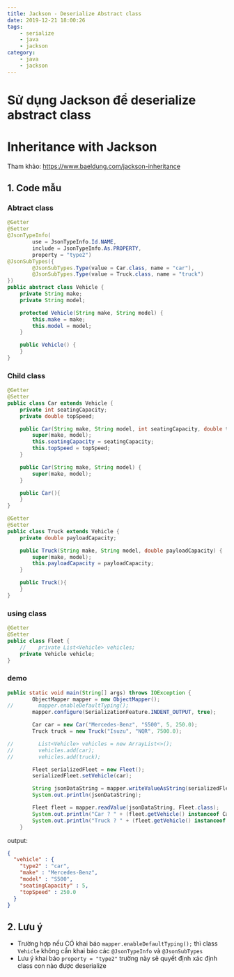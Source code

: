 ```yaml
---
title: Jackson - Deserialize Abstract class
date: 2019-12-21 18:00:26
tags:
    - serialize
    - java
    - jackson
category: 
    - java
    - jackson
---
```


# Sử dụng Jackson để deserialize abstract class 
# Inheritance with Jackson
Tham khảo: https://www.baeldung.com/jackson-inheritance

## 1. Code mẫu
### Abtract class

```java
@Getter
@Setter
@JsonTypeInfo(
        use = JsonTypeInfo.Id.NAME,
        include = JsonTypeInfo.As.PROPERTY,
        property = "type2")
@JsonSubTypes({
        @JsonSubTypes.Type(value = Car.class, name = "car"),
        @JsonSubTypes.Type(value = Truck.class, name = "truck")
})
public abstract class Vehicle {
    private String make;
    private String model;

    protected Vehicle(String make, String model) {
        this.make = make;
        this.model = model;
    }

    public Vehicle() {
    }
}
```

### Child class

```java
@Getter
@Setter
public class Car extends Vehicle {
    private int seatingCapacity;
    private double topSpeed;

    public Car(String make, String model, int seatingCapacity, double topSpeed) {
        super(make, model);
        this.seatingCapacity = seatingCapacity;
        this.topSpeed = topSpeed;
    }

    public Car(String make, String model) {
        super(make, model);
    }

    public Car(){
    }
}
```

```java
@Getter
@Setter
public class Truck extends Vehicle {
    private double payloadCapacity;

    public Truck(String make, String model, double payloadCapacity) {
        super(make, model);
        this.payloadCapacity = payloadCapacity;
    }

    public Truck(){
    }
}
```
### using class

```java
@Getter
@Setter
public class Fleet {
    //    private List<Vehicle> vehicles;
    private Vehicle vehicle;
}
```
### demo

```java
public static void main(String[] args) throws IOException {
        ObjectMapper mapper = new ObjectMapper();
//        mapper.enableDefaultTyping();
        mapper.configure(SerializationFeature.INDENT_OUTPUT, true);

        Car car = new Car("Mercedes-Benz", "S500", 5, 250.0);
        Truck truck = new Truck("Isuzu", "NQR", 7500.0);

//        List<Vehicle> vehicles = new ArrayList<>();
//        vehicles.add(car);
//        vehicles.add(truck);

        Fleet serializedFleet = new Fleet();
        serializedFleet.setVehicle(car);

        String jsonDataString = mapper.writeValueAsString(serializedFleet);
        System.out.println(jsonDataString);

        Fleet fleet = mapper.readValue(jsonDataString, Fleet.class);
        System.out.println("Car ? " + (fleet.getVehicle() instanceof Car));
        System.out.println("Truck ? " + (fleet.getVehicle() instanceof Truck));
    }
```

output:

```json
{
  "vehicle" : {
    "type2" : "car",
    "make" : "Mercedes-Benz",
    "model" : "S500",
    "seatingCapacity" : 5,
    "topSpeed" : 250.0
  }
}
```

## 2. Lưu ý
- Trường hợp nếu CÓ khai báo `mapper.enableDefaultTyping();` thì class `Vehicle` không cần khai báo các `@JsonTypeInfo` và `@JsonSubTypes` 
- Lưu ý khai báo `property = "type2"` trường này sẽ quyết định xác định class con nào được deserialize
